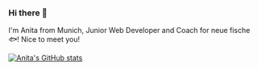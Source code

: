 ### Hi there 👋

I'm Anita from Munich, Junior Web Developer and Coach for neue fische 🐟! 
Nice to meet you! 

[![Anita's GitHub stats](https://github-readme-stats.vercel.app/api?username=anitaschiller)](https://github.com/anitaschiller/github-readme-stats)

<!--
**anitaschiller/anitaschiller** is a ✨ _special_ ✨ repository because its `README.md` (this file) appears on your GitHub profile.

Here are some ideas to get you started:

- 🔭 I’m currently working on ...
- 🌱 I’m currently learning ...
- 👯 I’m looking to collaborate on ...
- 🤔 I’m looking for help with ...
- 💬 Ask me about ...
- 📫 How to reach me: ...
- 😄 Pronouns: ...
- ⚡ Fun fact: ...
-->
